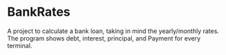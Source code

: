 # BankRates
A project to calculate a bank loan, taking in mind the yearly/monthly rates. 
The program shows debt, interest, principal, and Payment for every terminal. 
